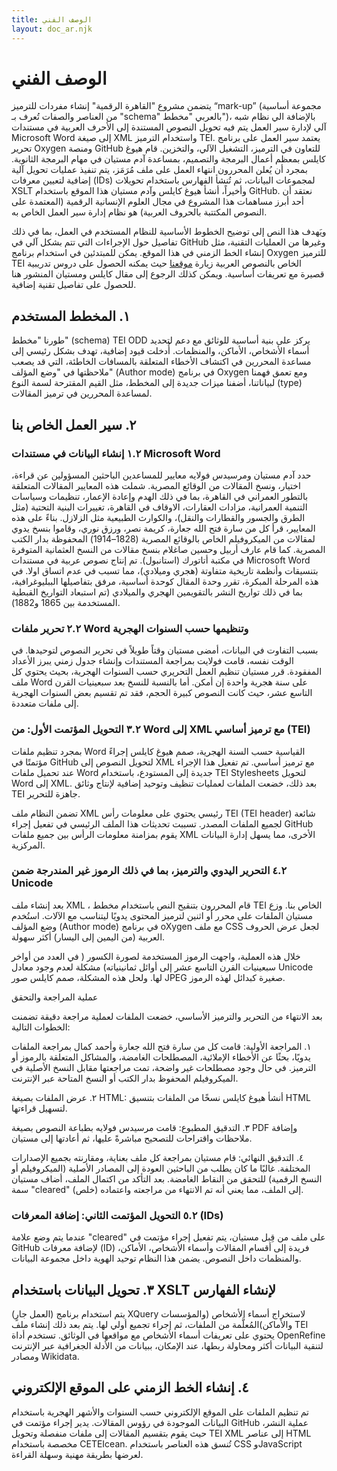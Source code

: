 ```yaml
---
title: الوصف الفني 
layout: doc_ar.njk
---
```


# الوصف الفني

يتضمن مشروع "القاهرة الرقمية" إنشاء مفردات للترميز “mark-up” (مجموعة أساسية من العناصر والصفات تُعرف بـ "schema" بالعربي "مخطط")، بالإضافة الي نظام شبه آلي لإدارة سير العمل يتم فيه تحويل النصوص المستندة إلى الأحرف العربية في مستندات Microsoft Word إلى صيغة XML واستخدام الترميز TEI. يعتمد سير العمل على برنامج تحرير Oxygen ومنصة GitHub للتعاون في الترميز، التشغيل الآلي، والتخزين. قام هيوغ كايلس بمعظم أعمال البرمجة والتصميم، بمساعدة آدم مستيان في مهام البرمجة الثانوية. بمجرد أن يُعلن المحررون انتهاء العمل على ملف مُرَمَز، يتم تنفيذ عمليات تحويل آلية إضافية لتعيين معرفات (IDs) لمجموعات البيانات، ثم تُنشأ الفهارس باستخدام تحويلات XSLT وأخيراً، أنشأ هيوغ كايلس وآدم مستيان هذا الموقع باستخدام GitHub. نعتقد أن أحد أبرز مساهمات هذا المشروع في مجال العلوم الإنسانية الرقمية (المعتمدة على النصوص المكتتبة بالحروف العربية) هو نظام إدارة سير العمل الخاص به.

ويَهدف هذا النص إلى توضيح  الخطوط الأساسية للنظام المستخدم في العمل، بما في ذلك تفاصيل حول الإجراءات التي تتم بشكل آلي في GitHub
 وغيرها من العمليات التقنية، مثل إنشاء الخط الزمني في هذا الموقع. يمكن للمبتدئين في استخدام برنامج Oxygen للترميز TEI الخاص بالنصوص العربية زيارة [موقعنا](https://arabic-tei-workshop.github.io/index.html) حيث يمكنه الحصول على دروس تدريبية قصيرة مع تعريفات أساسية. ويمكن كذلك الرجوع إلى مقال كايلس ومستيان المنشور هنا للحصول على تفاصيل تقنية إضافية.
 
## ١. المخطط المستخدم

طورنا "مخطط" (schema) TEI ODD يركز على بنية أساسية للوثائق مع دعم لتحديد أسماء الأشخاص، الأماكن، والمنظمات. أُدخلت قيود إضافية، تهدف بشكل رئيسي إلى مساعدة المحررين في اكتشاف الأخطاء المتعلقة بالمسافات الخاطئة، التي قد يصعب ملاحظتها في "وضع المؤلف" (Author mode) في برنامج Oxygen ومع تعمق فهمنا لبياناتنا، أضفنا ميزات جديدة إلى المخطط، مثل القيم المقترحة لسمة النوع (type) لمساعدة المحررين في ترميز المقالات.
 
## ٢. سير العمل الخاص بنا

### ١.٢ إنشاء البيانات في مستندات Microsoft Word

حدد آدم مستيان ومرسيدس فولايه معايير للمساعدين الباحثين المسؤولين عن قراءة، اختيار، ونسخ المقالات من الوقائع المصرية. شملت هذه المعايير المقالات المتعلقة بالتطور العمراني في القاهرة، بما في ذلك الهدم وإعادة الإعمار، تنظيمات وسياسات التنمية العمرانية، مزادات العقارات، الاوقاف في القاهرة، تغييرات البنية التحتية (مثل الطرق والجسور والقطارات والنقل)، والكوارث الطبيعية مثل الزلازل.
بناءً على هذه المعايير، قرأ كل من سارة فتح الله جعارة، كريمة نصر، ورزق نوري، وقاموا بنسخ يدوي لمقالات من الميكروفيلم الخاص بالوقائع المصرية (1828–1914) المحفوظة بدار الكتب المصرية. كما قام عارف أربيل وحسين صاغلام بنسخ مقالات من النسخ العثمانية المتوفرة في مكتبة أتاتورك (استانبول). تم إنتاج نصوص عربية في مستندات Microsoft Word بتنسيقات وأنظمة تاريخية متفاوتة (هجري وميلادي)، مما تسبب في عدم اتساق اولا.
في هذه المرحلة المبكرة، تقرر وحدة المقال كوحدة أساسية، مرفق بتفاصيلها الببليوغرافية، بما في ذلك تواريخ النشر بالتقويمين الهجري والميلادي (تم استبعاد التواريخ القبطية المستخدمة بين 1865 و1882).
 
### ٢.٢ تحرير ملفات Word وتنظيمها حسب السنوات الهجرية

بسبب التفاوت في البيانات، أمضى مستيان وقتاً طويلاً في تحرير النصوص لتوحيدها. في الوقت نفسه، قامت فولايت بمراجعة المستندات وإنشاء جدول زمني يبرز الأعداد المفقودة. قرر مستيان تنظيم العمل التحريري حسب السنوات الهجرية، بحيث يحتوي كل ملف Word على سنة هجرية واحدة إن أمكن. أما بالنسبة للنسخ بعد سبعينيات القرن التاسع عشر، حيث كانت النصوص كبيرة الحجم، فقد تم تقسيم بعض السنوات الهجرية إلى ملفات متعددة.
 
### ٣.٢ التحويل المؤتمت الأول: من Word إلى XML مع ترميز أساسي (TEI)

بمجرد تنظيم ملفات Word القياسية حسب السنة الهجرية، صمم هيوغ كايلس إجراءً مؤتمتًا في GitHub لتحويل النصوص إلى XML مع ترميز أساسي. تم تفعيل هذا الإجراء عند تحميل ملفات Word جديدة إلى المستودع، باستخدام TEI Stylesheets لتحويل Word إلى XML. بعد ذلك، خضعت الملفات لعمليات تنظيف وتوحيد إضافية لإنتاج وثائق TEI جاهزة للتحرير.

تضمن النظام ملف XML رئيسي يحتوي على معلومات رأس TEI (TEI header) شائعة لجميع الملفات المصدر. تسببت تحديثات هذا الملف الرئيسي في تفعيل إجراء GitHub يقوم بمزامنة معلومات الرأس بين جميع ملفات XML الأخرى، مما يسهل إدارة البيانات المركزية.
 
### ٤.٢ التحرير اليدوي والترميز، بما في ذلك الرموز غير المندرجة ضمن Unicode

بعد إنشاء ملف XML ، قام المحررون بتنقيح النص باستخدام مخطط TEI الخاص بنا. وزع مستيان الملفات على محرر أو اثنين لترميز المحتوى يدويًا ليتناسب مع الآلات. استُخدم وضع المؤلف (Author mode) في برنامج oXygen مع ملف CSS لجعل عرض الحروف العربية (من اليمين إلى اليسار) أكثر سهولة.

خلال هذه العملية، واجهت الرموز المستخدمة لصورة الكسور ( في العدد من أواخر سبعينيات القرن التاسع عشر إلى أوائل ثمانينياته) مشكلة لعدم وجود معادل Unicode لها. ولحل هذه المشكلة، صمم كايلس صور JPEG صغيرة كبدائل لهذه الرموز.

عملية المراجعة والتحقق

بعد الانتهاء من التحرير والترميز الأساسي، خضعت الملفات لعملية مراجعة دقيقة تضمنت الخطوات التالية:

١.	المراجعة الأولية: قامت كل من سارة فتح الله جعارة وأحمد كمال بمراجعة الملفات يدويًا، بحثًا عن الأخطاء الإملائية، المصطلحات الغامضة، والمشاكل المتعلقة بالرموز أو الترميز. في حال وجود مصطلحات غير واضحة، تمت مراجعتها مقابل النسخ الأصلية في الميكروفيلم المحفوظ بدار الكتب أو النسخ المتاحة عبر الإنترنت.

٢.	عرض الملفات بصيغة HTML: أنشأ هيوغ كايلس نسخًا من الملفات بتنسيق HTML لتسهيل قراءتها.

٣.	التدقيق المطبوع: قامت مرسيدس فولايه بطباعة النصوص بصيغة PDF وإضافة ملاحظات واقتراحات للتصحيح مباشرةً عليها، ثم أعادتها إلى مستيان.

٤.	التدقيق النهائي: قام مستيان بمراجعة كل ملف بعناية، ومقارنته بجميع الإصدارات المختلفة. غالبًا ما كان يطلب من الباحثين العودة إلى المصادر الأصلية (الميكروفيلم أو النسخ الرقمية) للتحقق من النقاط الغامضة. بعد التأكد من اكتمال الملف، أضاف مستيان سمة "cleared" (خلص) إلى الملف، مما يعني أنه تم الانتهاء من مراجعته واعتماده.
 
### ٥.٢ التحويل المؤتمت الثاني: إضافة المعرفات (IDs)
عندما يتم وضع علامة "cleared" على ملف من قِبل مستيان، يتم تفعيل إجراء مؤتمت في GitHub لإضافة معرفات (ID)
فريدة إلى أقسام المقالات وأسماء الأشخاص، الأماكن، والمنظمات داخل النصوص. يضمن هذا النظام توحيد الهوية داخل مجموعة البيانات.
 
## ٣. تحويل البيانات باستخدام XSLT لإنشاء الفهارس
(العمل جارٍ) يتم استخدام برنامج XQuery لاستخراج أسماء الأشخاص (والمؤسسات والأماكن)المُعلَّمة من الملفات، ثم إجراء تجميع أولي لها. يتم بعد ذلك إنشاء ملف TEI يحتوي على تعريفات أسماء الأشخاص مع مواقعها في الوثائق. تستخدم أداة OpenRefine لتنقية البيانات أكثر ومحاولة ربطها، عند الإمكان، ببيانات من الأدلة الجغرافية عبر الإنترنت ومصادر Wikidata.
 
## ٤. إنشاء الخط الزمني على الموقع الإلكتروني
تم تنظيم الملفات على الموقع الإلكتروني حسب السنوات والأشهر الهجرية باستخدام البيانات الموجودة في رؤوس المقالات. يدير إجراء مؤتمت في GitHub عملية النشر، حيث يقوم بتقسيم المقالات إلى ملفات منفصلة وتحويل TEI XML إلى عناصر HTML مخصصة باستخدام CETEIcean. تُنسق هذه العناصر باستخدام CSS وJavaScript لعرضها بطريقة مهنية وسهلة القراءة.





